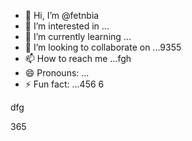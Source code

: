 - 👋 Hi, I’m @fetnbia
- 👀 I’m interested in ...
- 🌱 I’m currently learning ...
- 💞️ I’m looking to collaborate on ...9355
- 📫 How to reach me ...fgh
- 😄 Pronouns: ...
- ⚡ Fun fact: ...456
6
<!---
fetnbia/fetnbia is a ✨ special ✨ repository because its `README.md` (this file) appears on your GitHub profile.
You can click the Preview link to take a look at your changes.653
--->dfg
365
